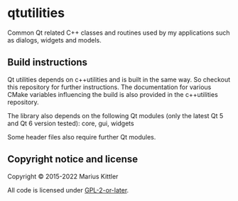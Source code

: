 # qtutilities
Common Qt related C++ classes and routines used by my applications such as dialogs, widgets and models.

## Build instructions
Qt utilities depends on c++utilities and is built in the same way. So checkout this repository for further
instructions. The documentation for various CMake variables influencing the build is also provided in the
c++utilities repository.

The library also depends on the following Qt modules (only the latest Qt 5 and Qt 6 version tested):
core, gui, widgets

Some header files also require further Qt modules.

## Copyright notice and license
Copyright © 2015-2022 Marius Kittler

All code is licensed under [GPL-2-or-later](LICENSE).
